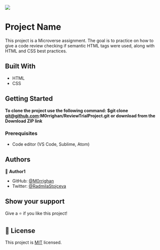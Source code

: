 ![](https://img.shields.io/badge/Microverse-blueviolet)

# Project Name

This project is a Microverse assignment.
The goal is to practice on how to give a code review
checking if semantic HTML tags were used, along with HTML and CSS best practices.

## Built With

- HTML
- CSS

## Getting Started

**To clone the project use the following command:**
**$git clone git@github.com:M0rrighan/ReviewTrialProject.git**
**or download from the Download ZIP link**

### Prerequisites

- Code editor (VS Code, Sublime, Atom)

## Authors

👤 **Author1**

- GitHub: [@M0rrighan](https://github.com/M0rrighan)
- Twitter: [@RadmilaStojceva](https://twitter.com/RadmilaStojceva)

## Show your support

Give a ⭐️ if you like this project!

## 📝 License

This project is [MIT](./MIT.md) licensed.
